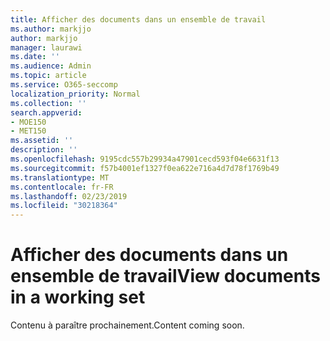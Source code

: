 ```yaml
---
title: Afficher des documents dans un ensemble de travail
ms.author: markjjo
author: markjjo
manager: laurawi
ms.date: ''
ms.audience: Admin
ms.topic: article
ms.service: O365-seccomp
localization_priority: Normal
ms.collection: ''
search.appverid:
- MOE150
- MET150
ms.assetid: ''
description: ''
ms.openlocfilehash: 9195cdc557b29934a47901cecd593f04e6631f13
ms.sourcegitcommit: f57b4001ef1327f0ea622e716a4d7d78f1769b49
ms.translationtype: MT
ms.contentlocale: fr-FR
ms.lasthandoff: 02/23/2019
ms.locfileid: "30218364"
---
```

# <a name="view-documents-in-a-working-set"></a><span data-ttu-id="a2ee6-102">Afficher des documents dans un ensemble de travail</span><span class="sxs-lookup"><span data-stu-id="a2ee6-102">View documents in a working set</span></span>

<span data-ttu-id="a2ee6-103">Contenu à paraître prochainement.</span><span class="sxs-lookup"><span data-stu-id="a2ee6-103">Content coming soon.</span></span>